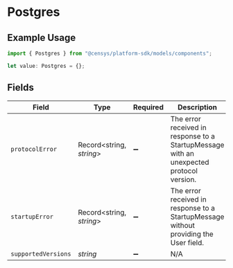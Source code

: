 # Postgres

## Example Usage

```typescript
import { Postgres } from "@censys/platform-sdk/models/components";

let value: Postgres = {};
```

## Fields

| Field                                                                                   | Type                                                                                    | Required                                                                                | Description                                                                             |
| --------------------------------------------------------------------------------------- | --------------------------------------------------------------------------------------- | --------------------------------------------------------------------------------------- | --------------------------------------------------------------------------------------- |
| `protocolError`                                                                         | Record<string, *string*>                                                                | :heavy_minus_sign:                                                                      | The error received in response to a StartupMessage with an unexpected protocol version. |
| `startupError`                                                                          | Record<string, *string*>                                                                | :heavy_minus_sign:                                                                      | The error received in response to a StartupMessage without providing the User field.    |
| `supportedVersions`                                                                     | *string*                                                                                | :heavy_minus_sign:                                                                      | N/A                                                                                     |